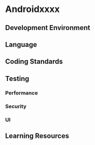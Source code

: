 # Androidxxxx
## Development Environment
## Language
## Coding Standards
## Testing
### Performance
### Security
### UI
## Learning Resources
